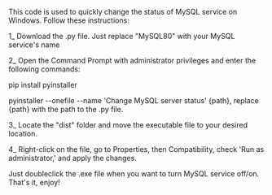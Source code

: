 This code is used to quickly change the status of MySQL service on Windows. Follow these instructions:

1_ Download the .py file. Just replace "MySQL80" with your MySQL service's name

2_ Open the Command Prompt with administrator privileges and enter the following commands:

  pip install pyinstaller
  
  pyinstaller --onefile --name 'Change MySQL server status' {path}, replace {path} with the path to the .py file.
  
3_ Locate the "dist" folder and move the executable file to your desired location.

4_ Right-click on the file, go to Properties, then Compatibility, check 'Run as administrator,' and apply the changes.

Just doubleclick the .exe file when you want to turn MySQL service off/on.
That's it, enjoy!
